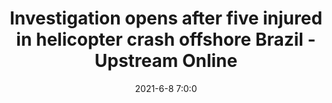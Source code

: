 ---
"title": "Investigation opens after five injured in helicopter crash offshore Brazil - Upstream Online"
"date": "2021-6-8 7:0:0"
"feed_name": "GOOGLENEWSDRILLING"
"feed_website": "https://news.google.com/search?q=drilling%2Bincident&hl=en-US&gl=US&ceid=US:en"
"feed_rss": "https://news.google.com/rss/search?q=drilling%2Bincident&hl=en-US&gl=US&ceid=US:en"
"link": "https://www.upstreamonline.com/safety/investigation-opens-after-five-injured-in-helicopter-crash-offshore-brazil/2-1-1022110"
"file": "_posts/2021-1-1-344ff076b73a3a62a85fe481f6d844f14ae57c07.md"
"accident": "1"
"drilling": "0"
"dead": "0"
"injured": "5"
---
